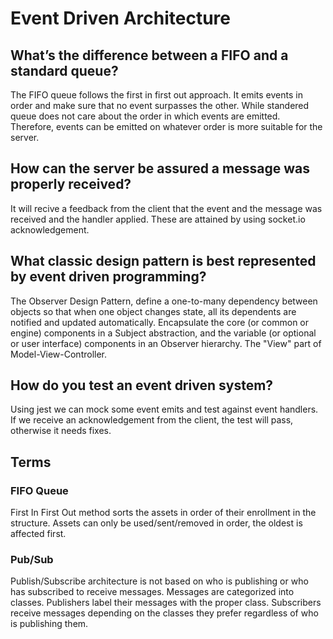 # Event Driven Architecture

## What’s the difference between a FIFO and a standard queue?

The FIFO queue follows the first in first out approach. It emits events in order and make sure that no event surpasses the other. While standered queue does not care about the order in which events are emitted. Therefore, events can be emitted on whatever order is more suitable for the server.

## How can the server be assured a message was properly received?

It will recive a feedback from the client that the event and the message was received and the handler applied. These are attained by using socket.io acknowledgement.

## What classic design pattern is best represented by event driven programming?

The Observer Design Pattern, define a one-to-many dependency between objects so that when one object changes state, all its dependents are notified and updated automatically.
Encapsulate the core (or common or engine) components in a Subject abstraction, and the variable (or optional or user interface) components in an Observer hierarchy.
The "View" part of Model-View-Controller.

## How do you test an event driven system?

Using jest we can mock some event emits and test against event handlers. If we receive an acknowledgement from the client, the test will pass, otherwise it needs fixes.

## Terms

### FIFO Queue

First In First Out method sorts the assets in order of their enrollment in the structure. Assets can only be used/sent/removed in order, the oldest is affected first.

### Pub/Sub

Publish/Subscribe architecture is not based on who is publishing or who has subscribed to receive messages. Messages are categorized into classes.
Publishers label their messages with the proper class. Subscribers receive messages depending on the classes they prefer regardless of who is publishing them.
